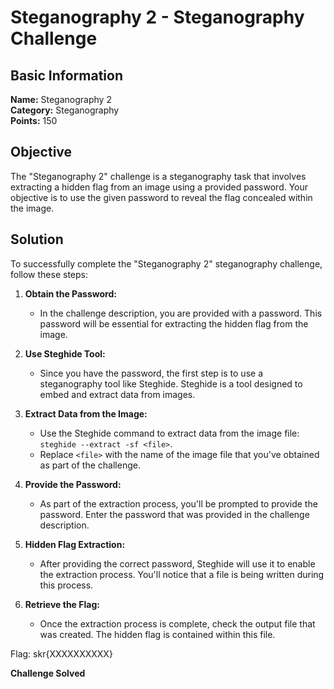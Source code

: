 # Steganography 2 - Steganography Challenge

## Basic Information
**Name:** Steganography 2  
**Category:** Steganography  
**Points:** 150

## Objective

The "Steganography 2" challenge is a steganography task that involves extracting a hidden flag from an image using a provided password. Your objective is to use the given password to reveal the flag concealed within the image.

## Solution

To successfully complete the "Steganography 2" steganography challenge, follow these steps:

1. **Obtain the Password:**
   - In the challenge description, you are provided with a password. This password will be essential for extracting the hidden flag from the image.

2. **Use Steghide Tool:**
   - Since you have the password, the first step is to use a steganography tool like Steghide. Steghide is a tool designed to embed and extract data from images.

3. **Extract Data from the Image:**
   - Use the Steghide command to extract data from the image file: `steghide --extract -sf <file>`.
   - Replace `<file>` with the name of the image file that you've obtained as part of the challenge.

4. **Provide the Password:**
   - As part of the extraction process, you'll be prompted to provide the password. Enter the password that was provided in the challenge description.

5. **Hidden Flag Extraction:**
   - After providing the correct password, Steghide will use it to enable the extraction process. You'll notice that a file is being written during this process.

6. **Retrieve the Flag:**
   - Once the extraction process is complete, check the output file that was created. The hidden flag is contained within this file.

Flag: skr{XXXXXXXXXX}

**Challenge Solved**  

